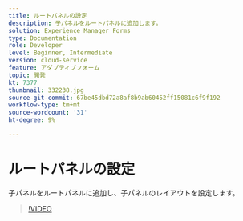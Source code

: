 ```yaml
---
title: ルートパネルの設定
description: 子パネルをルートパネルに追加します。
solution: Experience Manager Forms
type: Documentation
role: Developer
level: Beginner, Intermediate
version: cloud-service
feature: アダプティブフォーム
topic: 開発
kt: 7377
thumbnail: 332238.jpg
source-git-commit: 67be45dbd72a8af8b9ab60452ff15081c6f9f192
workflow-type: tm+mt
source-wordcount: '31'
ht-degree: 9%

---
```



# ルートパネルの設定

子パネルをルートパネルに追加し、子パネルのレイアウトを設定します。

>[!VIDEO](https://video.tv.adobe.com/v/332238?quality=12&learn=on)

